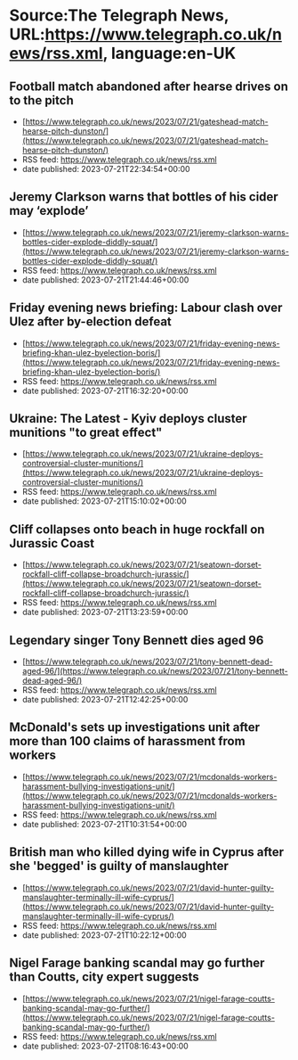 # Source:The Telegraph News, URL:https://www.telegraph.co.uk/news/rss.xml, language:en-UK

## Football match abandoned after hearse drives on to the pitch
 - [https://www.telegraph.co.uk/news/2023/07/21/gateshead-match-hearse-pitch-dunston/](https://www.telegraph.co.uk/news/2023/07/21/gateshead-match-hearse-pitch-dunston/)
 - RSS feed: https://www.telegraph.co.uk/news/rss.xml
 - date published: 2023-07-21T22:34:54+00:00



## Jeremy Clarkson warns that bottles of his cider may ‘explode’
 - [https://www.telegraph.co.uk/news/2023/07/21/jeremy-clarkson-warns-bottles-cider-explode-diddly-squat/](https://www.telegraph.co.uk/news/2023/07/21/jeremy-clarkson-warns-bottles-cider-explode-diddly-squat/)
 - RSS feed: https://www.telegraph.co.uk/news/rss.xml
 - date published: 2023-07-21T21:44:46+00:00



## Friday evening news briefing: Labour clash over Ulez after by-election defeat
 - [https://www.telegraph.co.uk/news/2023/07/21/friday-evening-news-briefing-khan-ulez-byelection-boris/](https://www.telegraph.co.uk/news/2023/07/21/friday-evening-news-briefing-khan-ulez-byelection-boris/)
 - RSS feed: https://www.telegraph.co.uk/news/rss.xml
 - date published: 2023-07-21T16:32:20+00:00



## Ukraine: The Latest - Kyiv deploys cluster munitions "to great effect"
 - [https://www.telegraph.co.uk/news/2023/07/21/ukraine-deploys-controversial-cluster-munitions/](https://www.telegraph.co.uk/news/2023/07/21/ukraine-deploys-controversial-cluster-munitions/)
 - RSS feed: https://www.telegraph.co.uk/news/rss.xml
 - date published: 2023-07-21T15:10:02+00:00



## Cliff collapses onto beach in huge rockfall on Jurassic Coast
 - [https://www.telegraph.co.uk/news/2023/07/21/seatown-dorset-rockfall-cliff-collapse-broadchurch-jurassic/](https://www.telegraph.co.uk/news/2023/07/21/seatown-dorset-rockfall-cliff-collapse-broadchurch-jurassic/)
 - RSS feed: https://www.telegraph.co.uk/news/rss.xml
 - date published: 2023-07-21T13:23:59+00:00



## Legendary singer Tony Bennett dies aged 96
 - [https://www.telegraph.co.uk/news/2023/07/21/tony-bennett-dead-aged-96/](https://www.telegraph.co.uk/news/2023/07/21/tony-bennett-dead-aged-96/)
 - RSS feed: https://www.telegraph.co.uk/news/rss.xml
 - date published: 2023-07-21T12:42:25+00:00



## McDonald's sets up investigations unit after more than 100 claims of harassment from workers
 - [https://www.telegraph.co.uk/news/2023/07/21/mcdonalds-workers-harassment-bullying-investigations-unit/](https://www.telegraph.co.uk/news/2023/07/21/mcdonalds-workers-harassment-bullying-investigations-unit/)
 - RSS feed: https://www.telegraph.co.uk/news/rss.xml
 - date published: 2023-07-21T10:31:54+00:00



## British man who killed dying wife in Cyprus after she 'begged' is guilty of manslaughter
 - [https://www.telegraph.co.uk/news/2023/07/21/david-hunter-guilty-manslaughter-terminally-ill-wife-cyprus/](https://www.telegraph.co.uk/news/2023/07/21/david-hunter-guilty-manslaughter-terminally-ill-wife-cyprus/)
 - RSS feed: https://www.telegraph.co.uk/news/rss.xml
 - date published: 2023-07-21T10:22:12+00:00



## Nigel Farage banking scandal may go further than Coutts, city expert suggests
 - [https://www.telegraph.co.uk/news/2023/07/21/nigel-farage-coutts-banking-scandal-may-go-further/](https://www.telegraph.co.uk/news/2023/07/21/nigel-farage-coutts-banking-scandal-may-go-further/)
 - RSS feed: https://www.telegraph.co.uk/news/rss.xml
 - date published: 2023-07-21T08:16:43+00:00



